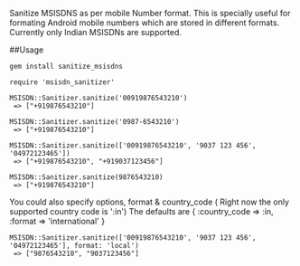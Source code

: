 Sanitize MSISDNS as per mobile Number format. This is specially useful for formating Android mobile numbers which are stored in different formats. Currently only Indian MSISDNs are supported.

##Usage

    gem install sanitize_msisdns

    require 'msisdn_sanitizer'

    MSISDN::Sanitizer.sanitize('00919876543210')
     => ["+919876543210"]

    MSISDN::Sanitizer.sanitize('0987-6543210')
     => ["+919876543210"]

    MSISDN::Sanitizer.sanitize(['00919876543210', '9037 123 456', '04972123465'])
     => ["+919876543210", "+919037123456"]

    MSISDN::Sanitizer.sanitize(9876543210)
     => ["+919876543210"]

You could also specify options, format & country_code ( Right now the only supported country code is ':in')
The defaults are
{
    :country_code => :in,
    :format => 'international'
}

    MSISDN::Sanitizer.sanitize(['00919876543210', '9037 123 456', '04972123465'], format: 'local')
     => ["9876543210", "9037123456"]




